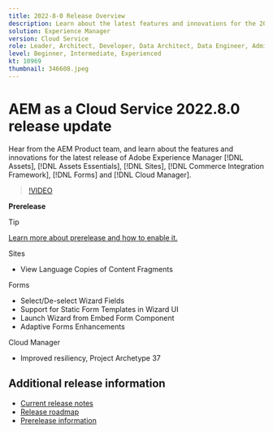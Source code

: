 ```yaml
---
title: 2022-8-0 Release Overview
description: Learn about the latest features and innovations for the 2022-8-0 release for Adobe Experience Manager [!DNL Assets Essentials], [!DNL Sites], [!DNL Screens], [!DNL Forms] and [!DNL Cloud Foundation].
solution: Experience Manager
version: Cloud Service
role: Leader, Architect, Developer, Data Architect, Data Engineer, Admin, User
level: Beginner, Intermediate, Experienced
kt: 10969
thumbnail: 346608.jpeg
---
```

# AEM as a Cloud Service 2022.8.0 release update 

Hear from the AEM Product team, and learn about the features and innovations for the latest release of Adobe Experience Manager [!DNL Assets], [!DNL Assets Essentials], [!DNL Sites], [!DNL Commerce Integration Framework], [!DNL Forms] and [!DNL Cloud Manager].

>[!VIDEO](https://video.tv.adobe.com/v/346608/?quality=12&learn=on)

**Prerelease**

>[!TIP]
>
>[Learn more about prerelease and how to enable it.](https://experienceleague.adobe.com/docs/experience-manager-cloud-service/content/release-notes/prerelease.html)

Sites

* View Language Copies of Content Fragments

Forms

* Select/De-select Wizard Fields
* Support for Static Form Templates in Wizard UI
* Launch Wizard from Embed Form Component
* Adaptive Forms Enhancements
  
Cloud Manager

* Improved resiliency, Project Archetype 37

<!-- Have questions about the release?  Discuss the release in [Experience League Communities](https://adobe.ly/3paYDAo) -->

## Additional release information

* [Current release notes](https://experienceleague.adobe.com/docs/experience-manager-cloud-service/content/release-notes/home.html)
* [Release roadmap](https://experienceleague.adobe.com/docs/experience-manager-release-information/aem-release-updates/update-releases-roadmap.html)
* [Prerelease information](https://experienceleague.adobe.com/docs/experience-manager-cloud-service/content/release-notes/prerelease.html)
